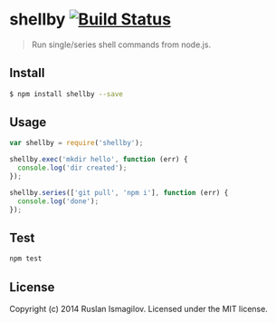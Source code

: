# shellby [![Build Status](https://secure.travis-ci.org/isRuslan/shellby.png?branch=master)](http://travis-ci.org/isRuslan/shellby)

> Run single/series shell commands from node.js.

## Install
```sh
$ npm install shellby --save
```

## Usage

```javascript
var shellby = require('shellby');

shellby.exec('mkdir hello', function (err) {
  console.log('dir created');
});

shellby.series(['git pull', 'npm i'], function (err) {
  console.log('done');
});
```

## Test
```sh
npm test
```

## License
Copyright (c) 2014 Ruslan Ismagilov. Licensed under the MIT license.
